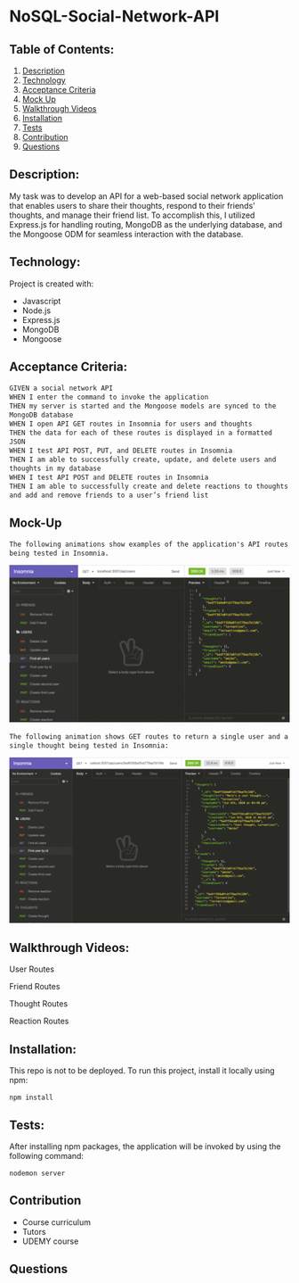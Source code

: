 # NoSQL-Social-Network-API

## Table of Contents:
1. [Description](#description)
2. [Technology](#technology)
3. [Acceptance Criteria](#acceptance-criteria)
4. [Mock Up](#mock-up)
4. [Walkthrough Videos](#walkthrough-videos)
5. [Installation](#installation)
6. [Tests](#tests)
7. [Contribution](#contribution)
8. [Questions](#questions)

## Description:

My task was to develop an API for a web-based social network application that enables users to share their thoughts, respond to their friends' thoughts, and manage their friend list. To accomplish this, I utilized Express.js for handling routing, MongoDB as the underlying database, and the Mongoose ODM for seamless interaction with the database.


## Technology:

Project is created with:

- Javascript
- Node.js
- Express.js
- MongoDB
- Mongoose


## Acceptance Criteria:

```
GIVEN a social network API
WHEN I enter the command to invoke the application
THEN my server is started and the Mongoose models are synced to the MongoDB database
WHEN I open API GET routes in Insomnia for users and thoughts
THEN the data for each of these routes is displayed in a formatted JSON
WHEN I test API POST, PUT, and DELETE routes in Insomnia
THEN I am able to successfully create, update, and delete users and thoughts in my database
WHEN I test API POST and DELETE routes in Insomnia
THEN I am able to successfully create and delete reactions to thoughts and add and remove friends to a user’s friend list
```


## Mock-Up

```
The following animations show examples of the application's API routes being tested in Insomnia.
```
![insomnia](./images/18-nosql-homework-demo-01%20(1).gif)

```
The following animation shows GET routes to return a single user and a single thought being tested in Insomnia:
```

![insomnia](./images/18-nosql-homework-demo-02.gif)

## Walkthrough Videos:

User Routes

Friend Routes

Thought Routes

Reaction Routes

## Installation:

This repo is not to be deployed. To run this project, install it locally using npm:

```
npm install
```

## Tests:

After installing npm packages, the application will be invoked by using the following command:
```
nodemon server
```
## Contribution
- Course curriculum
- Tutors
- UDEMY course

## Questions